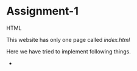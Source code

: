 # Assignment-1
 HTML
 
 This website has only one page called *index.html*

  Here we have tried to implement following things.
   * _<title>_ tag [for more information](https://www.w3schools.com/tags/tag_title.asp)
    * It is used for giving the Title of Webpage
   * _<h1>_ tag [for more information](https://www.w3schools.com/tags/tag_hn.asp)
    * It is header tag, usually used for title of the Post.
   * _<p>_ tag [for more information](https://www.w3schools.com/tags/tag_p.asp)
    * It is a block element used to designate a paragraph.

> It was fun learning Markdown Tutorial. Also it would help to write down the _README.md_ files 
